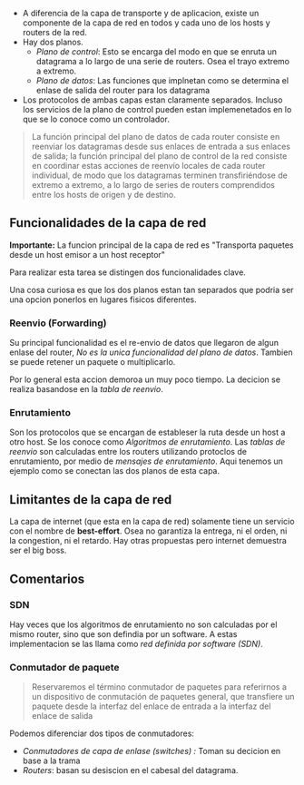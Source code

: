 - A diferencia de la capa de transporte y de aplicacion, existe un componente de la capa de red en todos y cada uno de los hosts y routers de la red. 
- Hay dos planos. 
	- *Plano de control*: Esto se encarga del modo en que se enruta un datagrama a lo largo de una serie de routers. Osea el trayo extremo a extremo. 
	- *Plano de datos*: Las funciones que implnetan como se determina el enlase de salida del router para los datagrama
- Los protocolos de ambas capas estan claramente separados. Incluso los servicios de la plano de control pueden estan implemenetados en lo que se lo conoce como un controlador. 

> La función principal del plano de datos de cada router consiste en reenviar los
datagramas desde sus enlaces de entrada a sus enlaces de salida; la función principal del plano de
control de la red consiste en coordinar estas acciones de reenvío locales de cada router individual, de
modo que los datagramas terminen transfiriéndose de extremo a extremo, a lo largo de series de routers
comprendidos entre los hosts de origen y de destino.

## Funcionalidades de la capa de red

**Importante:** La funcion principal de la capa de red es "Transporta paquetes desde un host
emisor a un host receptor"

Para realizar esta tarea se distingen dos funcionalidades clave.

Una cosa curiosa es que los dos planos estan tan separados que podria ser una opcion ponerlos en lugares fisicos diferentes. 

### Reenvio (Forwarding)
Su principal funcionalidad es el re-envio de datos que llegaron de algun enlase del router, *No es la unica funcionalidad del plano de datos*. Tambien se puede retener un paquete o multiplicarlo. 

Por lo general esta accion demoroa un muy poco tiempo. La decicion se realiza basandose en la *tabla de reenvio*.  


### Enrutamiento
Son los protocolos que se encargan de estableser la ruta desde un host a otro host. Se los conoce como *Algoritmos de enrutamiento*. 
Las *tablas de reenvio* son calculadas entre los routers utilizando protoclos de enrutamiento, por medio de *mensajes de enrutamiento*. Aqui tenemos un ejemplo como se conectan las dos planos de esta capa. 

## Limitantes de la capa de red

La capa de internet (que esta en la capa de red) solamente tiene un servicio con el nombre de **best-effort**. Osea no garantiza la entrega, ni el orden, ni la congestion, ni el retardo. Hay otras propuestas pero internet demuestra ser el big boss.

## Comentarios

### SDN
Hay veces que los algoritmos de enrutamiento no son calculadas por el mismo router, sino que son defindia por un software. A estas implementacion se las llama como *red definida por software (SDN)*. 


### Conmutador de paquete
> Reservaremos el término conmutador de paquetes para referirnos a un dispositivo de conmutación
   de paquetes general, que transfiere un paquete desde la interfaz del enlace de entrada a la interfaz del enlace de salida

Podemos diferenciar dos tipos de conmutadores: 
- *Conmutadores de capa de enlase (switches) :* Toman su decicion  en base a la trama
- *Routers*: basan su desiscion en el cabesal del datagrama. 


